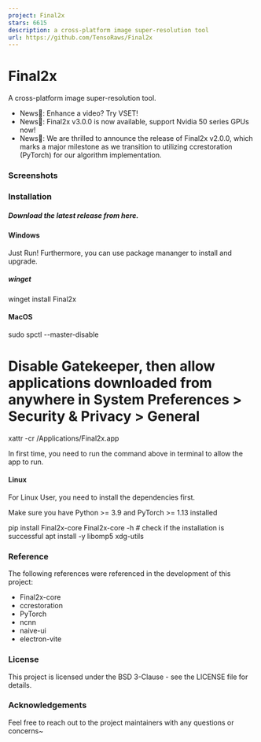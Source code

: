 ```yaml
---
project: Final2x
stars: 6615
description: a cross-platform image super-resolution tool
url: https://github.com/TensoRaws/Final2x
---
```


Final2x
=======

A cross-platform image super-resolution tool.

-   News🎉: Enhance a video? Try VSET!
-   News🎉: Final2x v3.0.0 is now available, support Nvidia 50 series GPUs now!
-   News🎉: We are thrilled to announce the release of Final2x v2.0.0, which marks a major milestone as we transition to utilizing ccrestoration (PyTorch) for our algorithm implementation.

### Screenshots

### Installation

##### Download the latest release from here.

#### Windows

Just Run! Furthermore, you can use package mananger to install and upgrade.

##### winget

winget install Final2x

#### MacOS

sudo spctl --master-disable
# Disable Gatekeeper, then allow applications downloaded from anywhere in System Preferences > Security & Privacy > General
xattr -cr /Applications/Final2x.app

In first time, you need to run the command above in terminal to allow the app to run.

#### Linux

For Linux User, you need to install the dependencies first.

Make sure you have Python >= 3.9 and PyTorch >= 1.13 installed

pip install Final2x-core
Final2x-core -h # check if the installation is successful
apt install -y libomp5 xdg-utils

### Reference

The following references were referenced in the development of this project:

-   Final2x-core
-   ccrestoration
-   PyTorch
-   ncnn
-   naive-ui
-   electron-vite

### License

This project is licensed under the BSD 3-Clause - see the LICENSE file for details.

### Acknowledgements

Feel free to reach out to the project maintainers with any questions or concerns~
